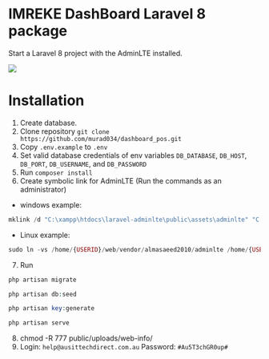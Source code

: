 # IMREKE DashBoard Laravel 8 package

Start a Laravel 8 project with the AdminLTE installed.

<img src="public/img/config/dashboard.png">

# Installation

1) Create database.
2) Clone repository `git clone https://github.com/murad034/dashboard_pos.git`
3) Copy `.env.example` to `.env`
4) Set valid database credentials of env variables `DB_DATABASE`, `DB_HOST`, `DB_PORT`, `DB_USERNAME`, and `DB_PASSWORD`
5) Run `composer install`
6) Create symbolic link for AdminLTE (Run the commands as an administrator)

- windows example:
```php
mklink /d "C:\xampp\htdocs\laravel-adminlte\public\assets\adminlte" "C:\xampp\htdocs\laravel-adminlte\vendor\almasaeed2010\adminlte"
```

 - Linux example:    
    
```php
sudo ln -vs /home/{USERID}/web/vendor/almasaeed2010/adminlte /home/{USERID}/web/public/assets/adminlte
```
7) Run
```php
php artisan migrate
```
```php
php artisan db:seed
```
```php
php artisan key:generate
```
```php
php artisan serve
```
8) chmod -R 777 public/uploads/web-info/
9) Login: `help@ausittechdirect.com.au` Password: `#Au5T3chGR0up#`
